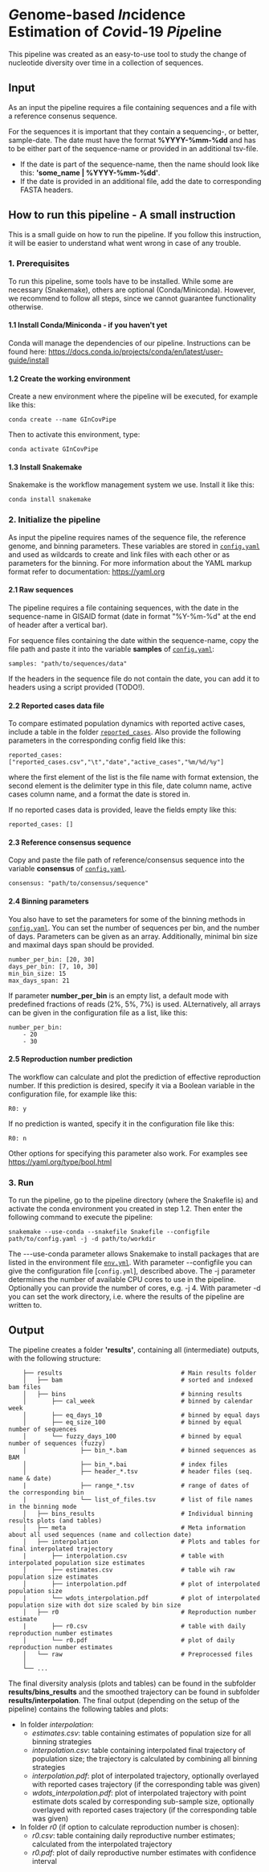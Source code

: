 # *G*enome-based *In*cidence Estimation of *Cov*id-19 *Pipe*line

This pipeline was created as an easy-to-use tool to study the change of nucleotide diversity over time in a collection of sequences.

## Input
As an input the pipeline requires a file containing sequences and a file with a reference consenus sequence.

For the sequences it is important that they contain a sequencing-, or better, sample-date. The date must have the format **%YYYY-%mm-%dd**
and has to be either part of the sequence-name or provided in an additional tsv-file.
- If the date is part of the sequence-name, then the name should look like this: **'some_name | %YYYY-%mm-%dd'**.   
- If the date is provided in an additional file, add the date to corresponding FASTA headers.

## How to run this pipeline - A small instruction

This is a small guide on how to run the pipeline. If you follow this instruction, it will be easier to understand what went wrong in case of any trouble.

### 1. Prerequisites
To run this pipeline, some tools have to be installed. While some are necessary (Snakemake), others are optional (Conda/Miniconda).
However, we recommend to follow all steps, since we cannot guarantee functionality otherwise.

#### 1.1 Install Conda/Miniconda - if you haven't yet

Conda will manage the dependencies of our pipeline. Instructions can be found here: https://docs.conda.io/projects/conda/en/latest/user-guide/install


#### 1.2 Create the working environment

Create a new environment where the pipeline will be executed, for example like this:

```
conda create --name GInCovPipe
```

Then to activate this environment, type:

```
conda activate GInCovPipe
```

#### 1.3 Install Snakemake

Snakemake is the workflow management system we use. Install it like this:

```
conda install snakemake
```

### 2. Initialize the pipeline

As input the pipeline requires names of the sequence file, the reference genome, and binning parameters.
These variables are stored in [`config.yaml`](./config.yaml) and used as wildcards to create and link files with each other or as parameters for the binning. For more information about the YAML markup format refer to documentation: https://yaml.org

#### 2.1 Raw sequences
The pipeline requires a file containing sequences, with the date in the sequence-name in GISAID format (date in format "%Y-%m-%d" at the end of header after a vertical bar).

For sequence files containing the date within the sequence-name, copy the file path and paste it into the variable **samples** of [`config.yaml`](./config.yaml):

  ```
  samples: "path/to/sequences/data"
  ```
If the headers in the sequence file do not contain the date, you can add it to headers using a script provided (TODO!).

#### 2.2 Reported cases data file

To compare estimated population dynamics with reported active cases, include a table in the folder [`reported_cases`](./reported_cases). Also provide the following parameters in the corresponding config field like this:

  ```
  reported_cases: ["reported_cases.csv","\t","date","active_cases","%m/%d/%y"]
  ```

where the first element of the list is the file name with format extension, the second element is the delimiter type in this file, date column name, active cases column name, and a format the date is stored in.

If no reported cases data is provided, leave the fields empty like this:

  ```
  reported_cases: []
  ```

#### 2.3 Reference consensus sequence
Copy and paste the file path of reference/consensus sequence into the variable **consensus** of [`config.yaml`](./config.yaml).

  ```
  consensus: "path/to/consensus/sequence"
  ```

#### 2.4 Binning parameters
You also have to set the parameters for some of the binning methods in [`config.yaml`](./config.yaml).
You can set the number of sequences per bin, and the number of days.
Parameters can be given as an array. Additionally, minimal bin size and maximal days span should be
provided.

```
number_per_bin: [20, 30]
days_per_bin: [7, 10, 30]
min_bin_size: 15
max_days_span: 21
```

If parameter **number_per_bin** is an empty list, a default mode with predefined fractions of reads (2%, 5%, 7%) is used. ALternatively, all arrays can be given in the configuration file as a list, like this:

```
number_per_bin: 
    - 20
    - 30
```

#### 2.5 Reproduction number prediction

The workflow can calculate and plot the prediction of effective reproduction number. If this prediction is desired, specify it via a Boolean variable in the configuration file, for example like this:

```
R0: y
```

If no prediction is wanted, specify it in the configuration file like this:

```
R0: n
```

Other options for specifying this parameter also work. For examples see https://yaml.org/type/bool.html

### 3. Run

To run the pipeline, go to the pipeline directory (where the Snakefile is) and activate the conda environment you created in step 1.2. Then enter the following command to execute the pipeline:

```
snakemake --use-conda --snakefile Snakefile --configfile path/to/config.yaml -j -d path/to/workdir
```

The ---use-conda parameter allows Snakemake to install packages that are listed in the environment file [`env.yml`](./env/env.yml). With parameter --configfile you can give the configuration file [`config.yml`], described above. The -j parameter determines the number of available CPU cores to use in the pipeline. Optionally you can provide the number of cores, e.g. -j 4. With parameter -d you can set the work directory, i.e. where the results of the pipeline are written to.

## Output
The pipeline creates a folder **'results'**, containing all (intermediate) outputs, with the following structure:
```
    ├── results                                 # Main results folder
    │   ├── bam                                 # sorted and indexed bam files
    │   ├── bins                                # binning results
    │       ├── cal_week                        # binned by calendar week
    │       ├── eq_days_10                      # binned by equal days                       
    │       ├── eq_size_100                     # binned by equal number of sequences
    │       └── fuzzy_days_100                  # binned by equal number of sequences (fuzzy)
    │               ├── bin_*.bam               # binned sequences as BAM
    │               ├── bin_*.bai               # index files                       
    │               ├── header_*.tsv            # header files (seq. name & date)
    |               ├── range_*.tsv             # range of dates of the corresponding bin
    |               └── list_of_files.tsv       # list of file names in the binning mode
    │   ├── bins_results                        # Individual binning results plots (and tables)
    │   ├── meta                                # Meta information about all used sequences (name and collection date)
    │   ├── interpolation                       # Plots and tables for final interpolated trajectory
    |       ├── interpolation.csv               # table with interpolated population size estimates
    │       ├── estimates.csv                   # table wih raw population size estimates                       
    │       ├── interpolation.pdf               # plot of interpolated population size
    |       └── wdots_interpolation.pdf         # plot of interpolated population size with dot size scaled by bin size
    │   ├── r0                                  # Reproduction number estimate
    |       ├── r0.csv                          # table with daily reproduction number estimates
    │       └── r0.pdf                          # plot of daily reproduction number estimates                       
    │   └── raw                                 # Preprocessed files
    │   
    └── ...
```
The final diversity analysis (plots and tables) can be found in the subfolder **results/bins_results** and the smoothed trajectory can be found in subfolder **results/interpolation**. The final output (depending on the setup of the pipeline) contains the following tables and plots:

- In folder *interpolation*:
    - *estimates.csv*: table containing estimates of population size for all binning strategies
    - *interpolation.csv*: table containing interpolated final trajectory of population size; the trajectory is calculated by  combining all binning strategies
    - *interpolation.pdf*: plot of interpolated trajectory, optionally overlayed with reported cases trajectory (if the corresponding table was given)
    - *wdots_interpolation.pdf*: plot of interpolated trajectory with point estimate dots scaled by corresponding sub-sample size, optionally overlayed with reported cases trajectory (if the corresponding table was given)
- In folder *r0* (if option to calculate reproduction number is chosen):
    -  *r0.csv*: table containing daily reproductive number estimates; calculated from the interpolated trajectory
    -  *r0.pdf*: plot of daily reproductive number estimates with confidence interval 

